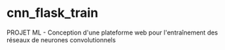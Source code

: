 # cnn_flask_train
 PROJET ML - Conception d'une plateforme web pour l'entraînement des réseaux de neurones convolutionnels

